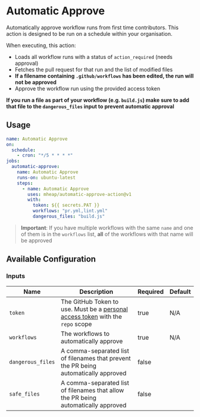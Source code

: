 # Automatic Approve

Automatically approve workflow runs from first time contributors. This action is designed to be run on a schedule within your organisation.

When executing, this action:

- Loads all workflow runs with a status of `action_required` (needs approval)
- Fetches the pull request for that run and the list of modified files
- **If a filename containing `.github/workflows` has been edited, the run will not be approved**
- Approve the workflow run using the provided access token

**If you run a file as part of your workflow (e.g. `build.js`) make sure to add that file to the `dangerous_files` input to prevent automatic approval**

## Usage

```yaml
name: Automatic Approve
on:
  schedule:
    - cron: "*/5 * * * *"
jobs:
  automatic-approve:
    name: Automatic Approve
    runs-on: ubuntu-latest
    steps:
      - name: Automatic Approve
        uses: mheap/automatic-approve-action@v1
        with:
          token: ${{ secrets.PAT }}
          workflows: "pr.yml,lint.yml"
          dangerous_files: "build.js"
```

> **Important**: If you have multiple workflows with the same `name` and one of them is in the `workflows` list, **all** of the workflows with that name will be approved

## Available Configuration

### Inputs

| Name              | Description                                                                                                          | Required | Default |
| ----------------- | -------------------------------------------------------------------------------------------------------------------- | -------- | ------- |
| `token`           | The GitHub Token to use. Must be a [personal access token](https://github.com/settings/tokens) with the `repo` scope | true     | N/A     |
| `workflows`       | The workflows to automatically approve                                                                               | true     | N/A     |
| `dangerous_files` | A comma-separated list of filenames that prevent the PR being automatically approved                                 | false    |         |
| `safe_files` | A comma-separated list of filenames that allow the PR being automatically approved                                 | false    |         |